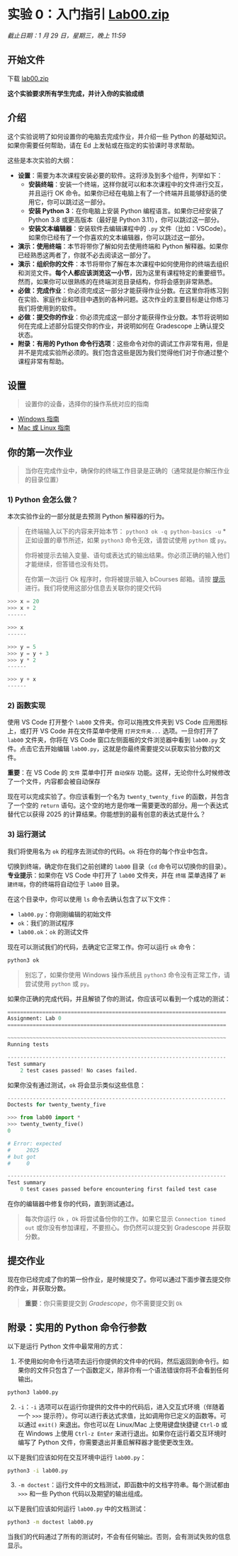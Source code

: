 # 实验 0：入门指引 [Lab00.zip](https://cs61a.org/lab/lab00/lab00.zip)

*截止日期：1 月 29 日，星期三，晚上 11:59*

## 开始文件

下载 [lab00.zip](https://cs61a.org/lab/lab00/lab00.zip)

**这个实验要求所有学生完成，并计入你的实验成绩**

## 介绍

这个实验说明了如何设置你的电脑去完成作业，并介绍一些 Python 的基础知识。如果你需要任何帮助，请在 Ed 上发帖或在指定的实验课时寻求帮助。

这些是本次实验的大纲：

* **设置**：需要为本次课程安装必要的软件。这将涉及到多个组件，列举如下：
  * **安装终端**：安装一个终端，这样你就可以和本次课程中的文件进行交互，并且运行 OK 命令。如果你已经在电脑上有了一个终端并且能够舒适的使用它，你可以跳过这一部分。
  * **安装 Python 3**：在你电脑上安装 Python 编程语言。如果你已经安装了 Python 3.8 或更高版本（最好是 Python 3.11），你可以跳过这一部分。
  * **安装文本编辑器**：安装软件去编辑课程中的 `.py` 文件（比如：VSCode）。如果你已经有了一个你喜欢的文本编辑器，你可以跳过这一部分。
* **演示：使用终端**：本节将带你了解如何去使用终端和 Python 解释器。如果你已经熟悉这两者了，你就不必去阅读这一部分了。
* **演示：组织你的文件**：本节将带你了解在本次课程中如何使用你的终端去组织和浏览文件。**每个人都应该浏览这一小节**，因为这里有课程特定的重要细节。然而，如果你可以很熟练的在终端浏览目录结构，你将会感到非常熟悉。
* **必做：完成作业**：你必须完成这一部分才能获得作业分数。在这里你将练习到在实验、家庭作业和项目中遇到的各种问题。这次作业的主要目标是让你练习我们将使用到的软件。
* **必做：提交你的作业**：你必须完成这一部分才能获得作业分数。本节将说明如何在完成上述部分后提交你的作业，并说明如何在 Gradescope 上确认提交状态。
* **附录：有用的 Python 命令行选项**：这些命令对你的调试工作非常有用，但是并不是完成实验所必须的。我们包含这些是因为我们觉得他们对于你通过整个课程非常有帮助。

## 设置

> 设置你的设备，选择你的操作系统对应的指南

* [Windows 指南](https://cs61a.org/articles/setup-windows)
* [Mac 或 Linux 指南](https://cs61a.org/articles/setup-mac)

## 你的第一次作业

> 当你在完成作业中，确保你的终端工作目录是正确的（通常就是你解压作业的目录位置）

### 1) Python 会怎么做？

本次实验作业的一部分就是去预测 Python 解释器的行为。

> 在终端输入以下的内容来开始本节：
> `python3 ok -q python-basics -u`
> *正如设置的章节所述，如果 `python3` 命令无效，请尝试使用 `python` 或 `py`。
>
> 你将被提示去输入变量、语句或表达式的输出结果。你必须正确的输入他们才能继续，但答错也没有处罚。
>
> 在你第一次运行 Ok 程序时，你将被提示输入 bCourses 邮箱。请按 [提示](https://cs61a.org/articles/using-ok/#signing-in-with-ok) 进行。我们将使用这部分信息去关联你的提交代码

```python
>>> x = 20
>>> x + 2
------

>>> x
------

>>> y = 5
>>> y = y + 3
>>> y * 2
------

>>> y + x
------
```

### 2) 函数实现

使用 VS Code 打开整个 `lab00` 文件夹。你可以拖拽文件夹到 VS Code 应用图标上，或打开 VS Code 并在文件菜单中使用 `打开文件夹...` 选项。一旦你打开了 `lab00` 文件夹，你将在 VS Code 窗口左侧面板的文件浏览器中看到 `lab00.py` 文件。点击它去开始编辑 `lab00.py`，这就是你最终需要提交以获取实验分数的文件。

**重要**：在 VS Code 的 `文件` 菜单中打开 `自动保存` 功能。这样，无论你什么时候修改了一个文件，内容都会被自动保存

现在可以完成实验了。你应该看到一个名为 `twenty_twenty_five` 的函数，并包含了一个空的 `return` 语句。这个空的地方是你唯一需要更改的部分。用一个表达式替代它以获得 2025 的计算结果。你能想到的最有创意的表达式是什么？

### 3) 运行测试

我们将使用名为 `ok` 的程序去测试你的代码。`ok` 将在你的每个作业中包含。

切换到终端，确定你在我们之前创建的 `lab00` 目录（`cd` 命令可以切换你的目录）。**专业提示**：如果你在 VS Code 中打开了 `lab00` 文件夹，并在 `终端` 菜单选择了 `新建终端`，你的终端将自动位于 `lab00` 目录。

在这个目录中，你可以使用 `ls` 命令去确认包含了以下文件：

* `lab00.py`：你刚刚编辑的初始文件
* `ok`：我们的测试程序
* `lab00.ok`：`ok` 的测试文件

现在可以测试我们的代码，去确定它正常工作。你可以运行 `ok` 命令：

```bash
python3 ok
```

> 别忘了，如果你使用 Windows 操作系统且 `python3` 命令没有正常工作，请尝试使用 `python` 或 `py`。

如果你正确的完成代码，并且解锁了你的测试，你应该可以看到一个成功的测试：

```python
=====================================================================
Assignment: Lab 0
=====================================================================

~~~~~~~~~~~~~~~~~~~~~~~~~~~~~~~~~~~~~~~~~~~~~~~~~~~~~~~~~~~~~~~~~~~~~
Running tests

---------------------------------------------------------------------
Test summary
    2 test cases passed! No cases failed.
```

如果你没有通过测试，`ok` 将会显示类似这些信息：

```python
---------------------------------------------------------------------
Doctests for twenty_twenty_five

>>> from lab00 import *
>>> twenty_twenty_five()
0

# Error: expected
#     2025
# but got
#     0

---------------------------------------------------------------------
Test summary
    0 test cases passed before encountering first failed test case
```

在你的编辑器中修复你的代码，直到测试通过。

> 每次你运行 `Ok` ，`Ok` 将尝试备份你的工作。如果它显示 `Connection timed out` 或你没有参加课程，不要担心。你仍然可以提交到 Gradescope 并获取分数。

## 提交作业

现在你已经完成了你的第一份作业，是时候提交了。你可以通过下面步骤去提交你的作业，并获取分数。

> **重要**：你只需要提交到 *Gradescope*，你不需要提交到 `Ok`

## 附录：实用的 Python 命令行参数

以下是运行 Python 文件中最常用的方式：

1. 不使用如何命令行选项去运行你提供的文件中的代码，然后返回到命令行。如果你的文件只包含了一个函数定义，除非你有一个语法错误你将不会看到任何输出。

```bash
python3 lab00.py
```
2. `-i`：`-i` 选项可以在运行你提供的文件中的代码后，进入交互式环境（伴随着一个 `>>>` 提示符）。你可以进行表达式求值，比如调用你已定义的函数等。可以通过 `exit()` 来退出。你也可以在 Linux/Mac 上使用键盘快捷键 `Ctrl-D` 或在 Windows 上使用 `Ctrl-z Enter` 来进行退出。如果你在运行着交互环境时编写了 Python 文件，你需要退出并重启解释器才能使更改生效。

以下是我们应该如何在交互环境中运行 `lab00.py`：
```bash
python3 -i lab00.py
```
3. `-m doctest`：运行文件中的文档测试，即函数中的文档字符串。每个测试都由 `>>>` 和一些 Python 代码以及期望的输出组成。

以下是我们应该如何运行 `lab00.py` 中的文档测试：
```bash
python3 -m doctest lab00.py
```

当我们的代码通过了所有的测试时，不会有任何输出。否则，会有测试失败的信息显示。
